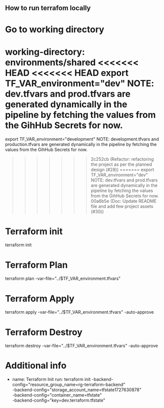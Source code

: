 ## How to run terrafom locally

# Go to working directory

working-directory: environments/shared
<<<<<<< HEAD
<<<<<<< HEAD
export TF_VAR_environment="dev"
NOTE: dev.tfvars and prod.tfvars are generated dynamically in the pipeline by fetching the values from the GihHub Secrets for now.
=======
export TF_VAR_environment="development"
NOTE: development.tfvars and production.tfvars are generated dynamically in the pipeline by fetching the values from the GihHub Secrets for now.
>>>>>>> 2c252cb (Refactor: refactoring the project as per the planned design (#28))
=======
export TF_VAR_environment="dev"
NOTE: dev.tfvars and prod.tfvars are generated dynamically in the pipeline by fetching the values from the GihHub Secrets for now.
>>>>>>> 00a6b5e (Doc: Update README file and add few project assets (#30))

# Terraform init

terraform init

# Terraform Plan

terraform plan -var-file="../$TF_VAR_environment.tfvars"

# Terraform Apply

terraform apply -var-file="../$TF_VAR_environment.tfvars" -auto-approve

# Terraform Destroy

terraform destroy -var-file="../$TF_VAR_environment.tfvars" -auto-approve

# Additional info

- name: Terraform Init
  run: terraform init -backend-config="resource_group_name=rg-terraform-backend" \
   -backend-config="storage_account_name=tfstate1727630878" \
   -backend-config="container_name=tfstate" \
   -backend-config="key=dev.terraform.tfstate"
